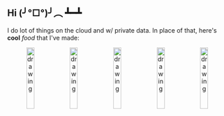 ## Hi (╯°□°)╯︵ ┻━┻

I do lot of things on the cloud and w/ private data. In place of that, here's **cool** _food_ that I've made: <br>
<p align="center">
  <img src="pasta.jpg" alt="drawing" width="19%"/>
  <img src="wellington.jpg" alt="drawing" width="19%"/>
  <img src="chicken.jpg" alt="drawing" width="19%"/>
  <img src="steak.jpg" alt="drawing" width="19%"/>
  <img src="pesto.jpg" alt="drawing" width="19%"/>
</p>
